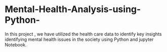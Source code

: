 # Mental-Health-Analysis-using-Python-
In this project , we have utilized the health care data to identify key insights identifying mental health issues in the society using Python and jupyter Notebook.
